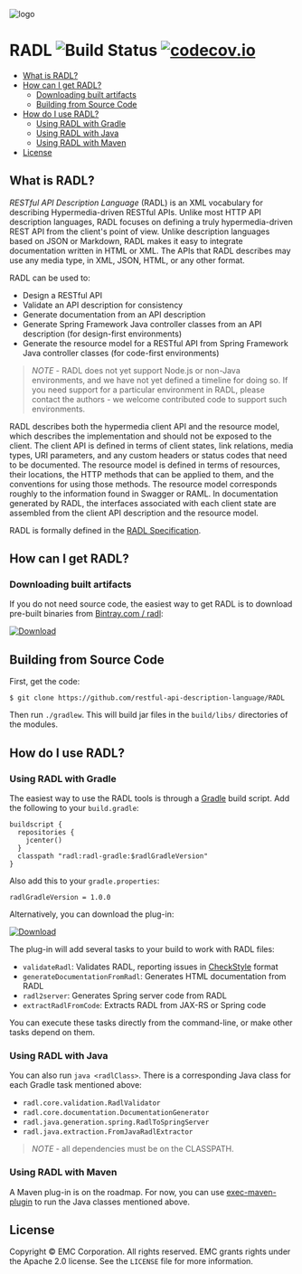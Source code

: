 ![logo](logo.png "Logo")

# RADL ![Build Status](https://travis-ci.org/restful-api-description-language/RADL.svg?branch=master) [![codecov.io](https://img.shields.io/codecov/c/github/restful-api-description-language/RADL.svg)](https://codecov.io/github/restful-api-description-language/RADL)

* [What is RADL?](#What_is_RADL)
* [How can I get RADL?](#How_can_I_get_RADL)
  * [Downloading built artifacts](#Downloading_built_artifacts)  
  * [Building from Source Code](#Building_from_Source_Code)
* [How do I use RADL?](#How_do_I_use_RADL)
  * [Using RADL with Gradle](#Using_RADL_with_Gradle)
  * [Using RADL with Java](#Using_RADL_with_Java)
  * [Using RADL with Maven](#Using_RADL_with_Maven)
* [License](#License)


## <a name="What_is_RADL"/> What is RADL? ##

*RESTful API Description Language* (RADL) is an XML vocabulary for
describing Hypermedia-driven RESTful APIs.  Unlike most HTTP API description languages, RADL focuses on defining a truly hypermedia-driven REST API from the client's point of view. Unlike description languages based on JSON or Markdown, RADL makes it easy to integrate documentation written in HTML or XML. The APIs that RADL describes may use any media type, in XML, JSON, HTML, or any other format.

RADL can be used to:

* Design a RESTful API
* Validate an API description for consistency
* Generate documentation from an API description
* Generate Spring Framework Java controller classes from an API description (for design-first environments)
* Generate the resource model for a RESTful API from Spring Framework Java controller classes (for code-first environments)

> *NOTE* - RADL does not yet support Node.js or non-Java environments, and we have not yet defined a timeline for doing so. If you need support for a particular environment in RADL, please contact the authors - we welcome contributed code to support such environments.

RADL describes both the hypermedia client API and the resource model, which describes the implementation and should not be exposed to the client.
The client API is defined in terms of client states, link relations, media types, URI parameters, and any custom headers or status codes that need to be documented.  The resource model is defined in terms of resources, their locations, the HTTP methods that can be applied to them, and the conventions for using those methods.  The resource model corresponds roughly to the information found in Swagger or RAML. In documentation generated by RADL, the interfaces associated with each client state are assembled from the client API description and the resource model.

RADL is formally defined in the [RADL Specification](specification/spec.md).


##  <a name="How_can_I_get_RADL"/> How can I get RADL? ##

### <a name="Downloading_built_artifacts"/> Downloading built artifacts ###

If you do not need source code, the easiest way to get RADL is to download pre-built binaries from [Bintray.com / radl](https://bintray.com/radl/RADL):

[ ![Download](https://api.bintray.com/packages/radl/RADL/radl-core/images/download.svg) ](https://bintray.com/radl/RADL/radl-core/_latestVersion)

## <a name="Building_from_Source_Code"/> Building from Source Code

First, get the code:

```
$ git clone https://github.com/restful-api-description-language/RADL
```

Then run `./gradlew`. This will build jar files in the `build/libs/` directories of the modules.

##  <a name="How_do_I_use_RADL"/> How do I use RADL?

### <a name="Using_RADL_with_Gradle"/> Using RADL with Gradle ####

The easiest way to use the RADL tools is through a [Gradle](http://www.gradle.org/) build script.
Add the following to your `build.gradle`:

    buildscript {
      repositories {
        jcenter()
      }
      classpath "radl:radl-gradle:$radlGradleVersion"
    }

Also add this to your `gradle.properties`:

    radlGradleVersion = 1.0.0

Alternatively, you can download the plug-in:

[ ![Download](https://api.bintray.com/packages/radl/RADL/radl-gradle/images/download.svg) ](https://bintray.com/radl/RADL/radl-gradle/_latestVersion)


The plug-in will add several tasks to your build to work with RADL files:

* `validateRadl`: Validates RADL, reporting issues in [CheckStyle](http://checkstyle.sourceforge.net/) format
* `generateDocumentationFromRadl`: Generates HTML documentation from RADL
* `radl2server`: Generates Spring server code from RADL
* `extractRadlFromCode`: Extracts RADL from JAX-RS or Spring code

You can execute these tasks directly from the command-line, or make other tasks depend on them.

### <a name="Using_RADL_with_Java"/> Using RADL with Java ####

You can also run `java <radlClass>`. There is a corresponding Java class
for each Gradle task mentioned above:

* `radl.core.validation.RadlValidator`
* `radl.core.documentation.DocumentationGenerator`
* `radl.java.generation.spring.RadlToSpringServer`
* `radl.java.extraction.FromJavaRadlExtractor`

> *NOTE* - all dependencies must be on the CLASSPATH.

### <a name="Using_RADL_with_Maven"/> Using RADL with Maven ####

A Maven plug-in is on the roadmap. For now, you can use
[exec-maven-plugin](http://mojo.codehaus.org/exec-maven-plugin/java-mojo.html) to run the
Java classes mentioned above.


## <a name="License"/> License ##

Copyright © EMC Corporation. All rights reserved. EMC grants rights under the Apache 2.0 license.
See the `LICENSE` file for more information.
